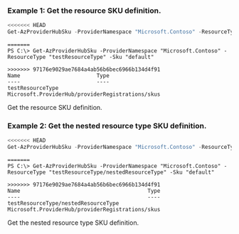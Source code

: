 ### Example 1: Get the resource SKU definition.
```powershell
<<<<<<< HEAD
Get-AzProviderHubSku -ProviderNamespace "Microsoft.Contoso" -ResourceType "testResourceType" -Sku "default"
```

```output
=======
PS C:\> Get-AzProviderHubSku -ProviderNamespace "Microsoft.Contoso" -ResourceType "testResourceType" -Sku "default"

>>>>>>> 97176e9029ae7684a4ab56b6bec6966b134d4f91
Name                        Type
----                        ----
testResourceType            Microsoft.ProviderHub/providerRegistrations/skus
```

Get the resource SKU definition.

### Example 2: Get the nested resource type SKU definition.
```powershell
<<<<<<< HEAD
Get-AzProviderHubSku -ProviderNamespace "Microsoft.Contoso" -ResourceType "testResourceType/nestedResourceType" -Sku "default"
```

```output
=======
PS C:\> Get-AzProviderHubSku -ProviderNamespace "Microsoft.Contoso" -ResourceType "testResourceType/nestedResourceType" -Sku "default"

>>>>>>> 97176e9029ae7684a4ab56b6bec6966b134d4f91
Name                                        Type
----                                        ----
testResourceType/nestedResourceType         Microsoft.ProviderHub/providerRegistrations/skus
```

Get the nested resource type SKU definition.


